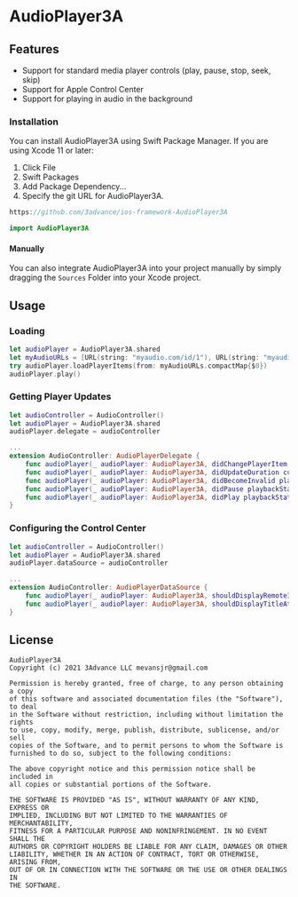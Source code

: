 # AudioPlayer3A

## Features
 
- Support for standard media player controls (play, pause, stop, seek, skip)
- Support for Apple Control Center 
- Support for playing in audio in the background

### Installation

You can install AudioPlayer3A using Swift Package Manager.
If you are using Xcode 11 or later:

1. Click File
2. Swift Packages
3. Add Package Dependency...
4. Specify the git URL for AudioPlayer3A.
```swift
https://github.com/3advance/ios-framework-AudioPlayer3A
```

```swift
import AudioPlayer3A
```

#### Manually

You can also integrate AudioPlayer3A into your project manually by simply dragging the `Sources` Folder into your Xcode project.

## Usage

### Loading

```swift
let audioPlayer = AudioPlayer3A.shared
let myAudioURLs = [URL(string: "myaudio.com/id/1"), URL(string: "myaudio.com/id/2")]
try audioPlayer.loadPlayerItems(from: myAudioURLs.compactMap{$0})
audioPlayer.play()
```

### Getting Player Updates

```swift
let audioController = AudioController()
let audioPlayer = AudioPlayer3A.shared
audioPlayer.delegate = audioController

...
extension AudioController: AudioPlayerDelegate {
    func audioPlayer(_ audioPlayer: AudioPlayer3A, didChangePlayerItem playerItem: AVPlayerItem, at index: Int) { ... }
    func audioPlayer(_ audioPlayer: AudioPlayer3A, didUpdateDuration currentTime: Int, totalDuration: Int) { ... }
    func audioPlayer(_ audioPlayer: AudioPlayer3A, didBecomeInvalid playbackState: AdvancePlaybackState) { ... }
    func audioPlayer(_ audioPlayer: AudioPlayer3A, didPause playbackState: AdvancePlaybackState) { ... }
    func audioPlayer(_ audioPlayer: AudioPlayer3A, didPlay playbackState: AdvancePlaybackState) { ... }
}
```

### Configuring the Control Center
```swift
let audioController = AudioController()
let audioPlayer = AudioPlayer3A.shared
audioPlayer.dataSource = audioController

...
extension AudioController: AudioPlayerDataSource {
    func audioPlayer(_ audioPlayer: AudioPlayer3A, shouldDisplayRemoteImageAtIndex index: Int) -> UIImage? { ... }
    func audioPlayer(_ audioPlayer: AudioPlayer3A, shouldDisplayTitleAtIndex index: Int) -> String? { ... }
}
```

## License

```
AudioPlayer3A
Copyright (c) 2021 3Advance LLC mevansjr@gmail.com

Permission is hereby granted, free of charge, to any person obtaining a copy
of this software and associated documentation files (the "Software"), to deal
in the Software without restriction, including without limitation the rights
to use, copy, modify, merge, publish, distribute, sublicense, and/or sell
copies of the Software, and to permit persons to whom the Software is
furnished to do so, subject to the following conditions:

The above copyright notice and this permission notice shall be included in
all copies or substantial portions of the Software.

THE SOFTWARE IS PROVIDED "AS IS", WITHOUT WARRANTY OF ANY KIND, EXPRESS OR
IMPLIED, INCLUDING BUT NOT LIMITED TO THE WARRANTIES OF MERCHANTABILITY,
FITNESS FOR A PARTICULAR PURPOSE AND NONINFRINGEMENT. IN NO EVENT SHALL THE
AUTHORS OR COPYRIGHT HOLDERS BE LIABLE FOR ANY CLAIM, DAMAGES OR OTHER
LIABILITY, WHETHER IN AN ACTION OF CONTRACT, TORT OR OTHERWISE, ARISING FROM,
OUT OF OR IN CONNECTION WITH THE SOFTWARE OR THE USE OR OTHER DEALINGS IN
THE SOFTWARE.
```

